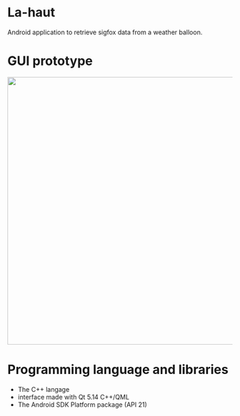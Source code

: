 # La-haut

Android application to retrieve sigfox data from a weather balloon.

# GUI prototype
<img src="https://user-images.githubusercontent.com/33329690/75714528-2f028700-5ccc-11ea-961b-9bf9a42cf92a.jpg" width="600" >

# Programming language and libraries
- The C++ langage
- interface made with Qt 5.14 C++/QML
- The Android SDK Platform package (API 21)
